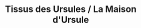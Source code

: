 ---
title: "Tissus des Ursules / La Maison d'Ursule"
url: /cannes/tissus-des-ursules-la-maison-dursule/
shop: Nähzubehör
---